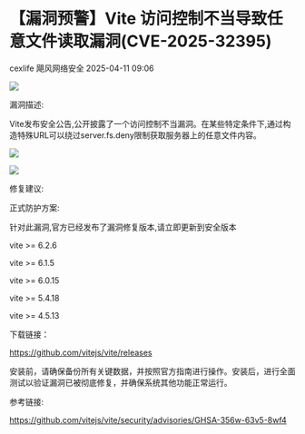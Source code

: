 #  【漏洞预警】Vite 访问控制不当导致任意文件读取漏洞(CVE-2025-32395)   
cexlife  飓风网络安全   2025-04-11 09:06  
  
![](https://mmbiz.qpic.cn/mmbiz_png/ibhQpAia4xu02XNVCVUVWDZ0eaRqahn2FCjUsJ9uYIYZ9cwibpAbcrjoqeiavkX6df9x1WuWctn1PDrrF5H99bMsAQ/640?wx_fmt=png&from=appmsg "")  
  
漏洞描述:  
  
Vite发布安全公告,公开披露了一个访问控制不当漏洞。在某些特定条件下,通过构造特殊URL可以绕过server.fs.deny限制获取服务器上的任意文件内容。  
  
![](https://mmbiz.qpic.cn/mmbiz_png/ibhQpAia4xu02XNVCVUVWDZ0eaRqahn2FCXLWb6Q14icEmDGOP43aPMtgjtlKBWDazmPpFVsB4krxrMFh3JGWM0Hw/640?wx_fmt=png&from=appmsg "")  
  
![](https://mmbiz.qpic.cn/mmbiz_png/ibhQpAia4xu02XNVCVUVWDZ0eaRqahn2FCLRCDeeNwPMMGJT8JjEfPJbpyV16KaBJgBFEIkqddVkKDQsgZ1bHxYQ/640?wx_fmt=png&from=appmsg "")  
  
修复建议:  
  
正式防护方案:  
  
针对此漏洞,官方已经发布了漏洞修复版本,请立即更新到安全版本  
  
vite >= 6.2.6  
  
vite >= 6.1.5  
  
vite >= 6.0.15  
  
vite >= 5.4.18  
  
vite >= 4.5.13  
  
下载链接：  
  
https://github.com/vitejs/vite/releases  
  
安装前，请确保备份所有关键数据，并按照官方指南进行操作。安装后，进行全面测试以验证漏洞已被彻底修复，并确保系统其他功能正常运行。  
  
参考链接:  
  
https://github.com/vitejs/vite/security/advisories/GHSA-356w-63v5-8wf4  
  
  
